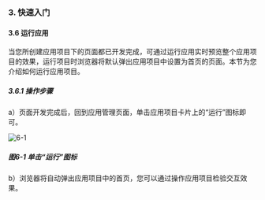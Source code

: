 ### 3. 快速入门

#### 3.6 运行应用

当您所创建应用项目下的页面都已开发完成，可通过运行应用实时预览整个应用项目的效果，运行项目时浏览器将默认弹出应用项目中设置为首页的页面。本节为您介绍如何运行应用项目。

##### 3.6.1 操作步骤

a）页面开发完成后，回到应用管理页面，单击应用项目卡片上的“运行”图标即可。

![6-1](https://www.feisuanyz.com/fspage/ksrm/ksrm_5_1.png)

##### 图6-1 单击“运行”图标

b）浏览器将自动弹出应用项目中的首页，您可以通过操作应用项目检验交互效果。
